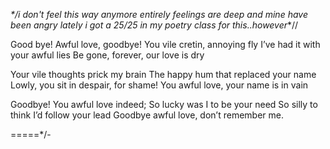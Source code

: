 
_*/i don't feel this way anymore entirely
feelings are deep and mine have been angry lately
i got a 25/25 in my poetry class for this..however_*//

Good bye! Awful love, goodbye! 
You vile cretin, annoying fly 
I’ve had it with your awful lies
Be gone, forever, our love is dry

Your vile thoughts prick my brain
The happy hum that replaced your name
Lowly, you sit in despair, for shame!
You awful love, your name is in vain

Goodbye! You awful love indeed;
So lucky was I to be your need
So silly to think I’d follow your lead
Goodbye awful love, don’t remember me.




=====*/-


